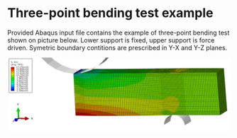 # Three-point bending test example

Provided Abaqus input file contains the example of three-point bending test shown on picture below. Lower support is fixed, upper support is force driven. Symetric boundary contitions are prescribed in Y-X and Y-Z planes.
 
![image](3P_bend.png)
